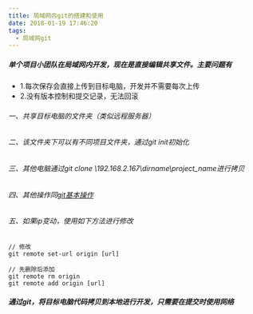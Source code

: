 ```yaml
---
title: 局域网内git的搭建和使用
date: 2018-01-19 17:46:20
tags:
  - 局域网git
---
```

##### 单个项目小团队在局域网内开发，现在是直接编辑共享文件。主要问题有
- 1.每次保存会直接上传到目标电脑，开发并不需要每次上传
- 2.没有版本控制和提交记录，无法回滚

###### 一、共享目标电脑的文件夹（类似远程服务器）
###### 二、该文件夹下可以有不同项目文件夹，通过git init初始化
###### 三、其他电脑通过git clone \\192.168.2.167\dirname\project_name进行拷贝
###### 四、其他操作同[git基本操作](https://www.liaoxuefeng.com/wiki/0013739516305929606dd18361248578c67b8067c8c017b000)
###### 五、如果ip变动，使用如下方法进行修改
```
// 修改
git remote set-url origin [url]

// 先删除后添加
git remote rm origin
git remote add origin [url]
```
##### 通过git，将目标电脑代码拷贝到本地进行开发，只需要在提交时使用网络